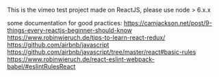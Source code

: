 This is the vimeo test project made on ReactJS, please use node > 6.x.x


some documentation for good practices:
https://camjackson.net/post/9-things-every-reactjs-beginner-should-know
https://www.robinwieruch.de/tips-to-learn-react-redux/
https://github.com/airbnb/javascript
https://github.com/airbnb/javascript/tree/master/react#basic-rules
https://www.robinwieruch.de/react-eslint-webpack-babel/#eslintRulesReact
